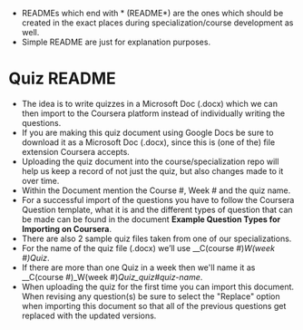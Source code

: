 - READMEs which end with * (README*) are the ones which should be created in the exact places during specialization/course development as well.
- Simple README are just for explanation purposes. 


# Quiz README

- The idea is to write quizzes in a Microsoft Doc (.docx) which we can then import to the Coursera platform instead of individually writing the questions.
- If you are making this quiz document using Google Docs be sure to download it as a Microsoft Doc (.docx), since this is (one of the) file extension Coursera accepts.
- Uploading the quiz document into the course/specialization repo will help us keep a record of not just the quiz, but also changes made to it over time.
- Within the Document mention the Course #, Week # and the quiz name.
- For a successful import of the questions you have to follow the Coursera Question template, what it is and the different types of question that can be made can be found in the document __Example Question Types for Importing on Coursera__.
- There are also 2 sample quiz files taken from one of our specializations.
- For the name of the quiz file (.docx) we’ll use __C(course #)_W(week #)_Quiz__.
- If there are more than one Quiz in a week then we'll name it as __C(course #)_W(week #)_Quiz_quiz#_quiz-name__.
- When uploading the quiz for the first time you can import this document. When revising any question(s) be sure to select the "Replace" option when importing this document so that all of the previous questions get replaced with the updated versions.
